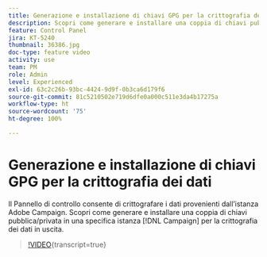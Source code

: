```yaml
---
title: Generazione e installazione di chiavi GPG per la crittografia dei dati
description: Scopri come generare e installare una coppia di chiavi pubblica/privata in una specifica istanza di Campaign per la crittografia dei dati in uscita.
feature: Control Panel
jira: KT-5240
thumbnail: 36386.jpg
doc-type: feature video
activity: use
team: PM
role: Admin
level: Experienced
exl-id: 63c2c26b-93bc-4424-9d9f-0b3ca6d179f6
source-git-commit: 81c5210502e719d6dfe0a000c511e3da4b17275a
workflow-type: ht
source-wordcount: '75'
ht-degree: 100%

---
```


# Generazione e installazione di chiavi GPG per la crittografia dei dati

Il Pannello di controllo consente di crittografare i dati provenienti dall’istanza Adobe Campaign. Scopri come generare e installare una coppia di chiavi pubblica/privata in una specifica istanza [!DNL Campaign] per la crittografia dei dati in uscita.

>[!VIDEO](https://video.tv.adobe.com/v/36386?learn=on){transcript=true}
